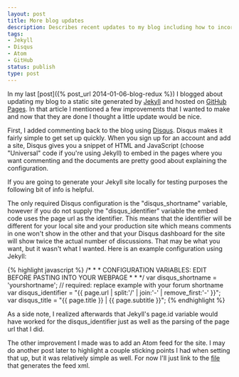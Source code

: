 ```yaml
---
layout: post
title: More blog updates
description: Describes recent updates to my blog including how to incorporate an Atom feed into a Jekyll blog, using Disqus for commenting, and a better understanding of how GitHub Pages processes Jekyll sites.
tags:
- Jekyll
- Disqus
- Atom
- GitHub
status: publish
type: post
---
```

In my last [post]({% post_url 2014-01-06-blog-redux %}) I blogged about updating my blog to a static site generated by [Jekyll](http://jekyllrb.com/) and hosted on [GitHub Pages](http://pages.github.com/). In that article I mentioned a few improvements that I wanted to make and now that they are done I thought a little update would be nice.

First, I added commenting back to the blog using [Disqus](http://disqus.com/). Disqus makes it fairly simple to get set up quickly. When you sign up for an account and add a site, Disqus gives you a snippet of HTML and JavaScript (choose \"Universal\" code if you\'re using Jekyll) to embed in the pages where you want commenting and the documents are pretty good about explaining the configuration.

<div class="alert alert-info">If you are going to generate your Jekyll site locally for testing purposes the following bit of info is helpful.</div>

 The only required Disqus configuration is the \"disqus_shortname\" variable, however if you do not supply the \"disqus_identifier\" variable the embed code uses the page url as the identifier. This means that the identifier will be different for your local site and your production site which means comments in one won\'t show in the other and that your Disqus dashboard for the site will show twice the actual number of discussions. That may be what you want, but it wasn\'t what I wanted. Here is an example configuration using Jekyll:

{% highlight javascript %}
/* * * CONFIGURATION VARIABLES: EDIT BEFORE PASTING INTO YOUR WEBPAGE * * */
var disqus_shortname = 'yourshortname'; // required: replace example with your forum shortname
var disqus_identifier = "{{ page.url | split:'/' | join:'-' | remove_first:'-' }}";
var disqus_title = "{{ page.title }} | {{ page.subtitle }}";
{% endhighlight %}

<div class="alert alert-warning">As a side note, I realized afterwards that Jekyll's page.id variable would have worked for the disqus_identifier just as well as the parsing of the page url that I did.</div>

The other improvement I made was to add an Atom feed for the site. I may do another post later to highlight a couple sticking points I had when setting that up, but it was relatively simple as well. For now I\'ll just link to the [file](https://github.com/samchaffee/samchaffee.github.io/blob/master/atom.xml) that generates the feed xml.
